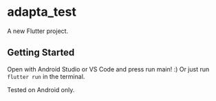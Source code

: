 # adapta_test

A new Flutter project.

## Getting Started

Open with Android Studio or VS Code and press run main! :)
Or just run `flutter run` in the terminal.

Tested on Android only.